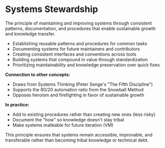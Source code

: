 # Systems Stewardship

The principle of maintaining and improving systems through consistent patterns, documentation, and procedures that enable sustainable growth and knowledge transfer.

- Establishing reusable patterns and procedures for common tasks
- Documenting systems for future maintainers and contributors
- Creating consistent interfaces and conventions across tools
- Building systems that compound in value through standardization
- Prioritizing maintainability and knowledge preservation over quick fixes

**Connection to other concepts:**
- Draws from Systems Thinking (Peter Senge's "The Fifth Discipline")
- Supports the 80/20 automation ratio from the Snowball Method
- Opposes heroism and firefighting in favor of sustainable growth

**In practice:**
- Add to existing procedures rather than creating new ones (less risky)
- Document the "how" so knowledge doesn't stay tribal
- Make systems malleable for future iteration (VM)

This principle ensures that systems remain accessible, improvable, and transferable rather than becoming tribal knowledge or technical debt.
